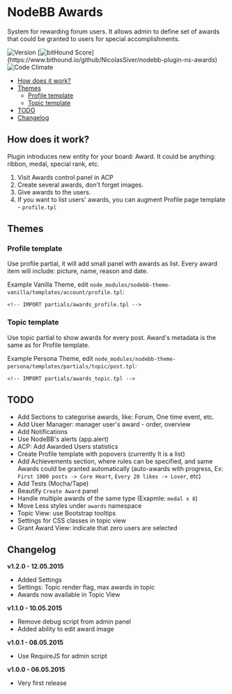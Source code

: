# NodeBB Awards

System for rewarding forum users. It allows admin to define set of awards that could be granted to users for special accomplishments. 

![Version](https://img.shields.io/npm/v/nodebb-plugin-ns-awards.svg)
[![bitHound Score](https://www.bithound.io/github/NicolasSiver/nodebb-plugin-ns-awards/badges/score.svg?)](https://www.bithound.io/github/NicolasSiver/nodebb-plugin-ns-awards)
![Code Climate](https://img.shields.io/codeclimate/github/NicolasSiver/nodebb-plugin-ns-awards.svg)

<!-- START doctoc generated TOC please keep comment here to allow auto update -->
<!-- DON'T EDIT THIS SECTION, INSTEAD RE-RUN doctoc TO UPDATE -->
 

- [How does it work?](#how-does-it-work)
- [Themes](#themes)
  - [Profile template](#profile-template)
  - [Topic template](#topic-template)
- [TODO](#todo)
- [Changelog](#changelog)

<!-- END doctoc generated TOC please keep comment here to allow auto update -->

## How does it work?

Plugin introduces new entity for your board: Award. It could be anything: ribbon, medal, special rank, etc.

1. Visit Awards control panel in ACP
2. Create several awards, don't forget images.
3. Give awards to the users.
4. If you want to list users' awards, you can augment Profile page template - `profile.tpl`

## Themes

### Profile template

Use profile partial, it will add small panel with awards as list. Every award item will include: picture, name, reason and date.

Example Vanilla Theme, edit `node_modules/nodebb-theme-vanilla/templates/account/profile.tpl`:

    <!-- IMPORT partials/awards_profile.tpl -->
    
### Topic template

Use topic partial to show awards for every post. Award's metadata is the same as for Profile template.

Example Persona Theme, edit `node_modules/nodebb-theme-persona/templates/partials/topic/post.tpl`:

    <!-- IMPORT partials/awards_topic.tpl -->

## TODO

- Add Sections to categorise awards, like: Forum, One time event, etc.
- Add User Manager: manager user's award - order, overview
- Add Notifications
- Use NodeBB's alerts (app.alert)
- ACP: Add Awarded Users statistics
- Create Profile template with popovers (currently It is a list)
- Add Achievements section, where rules can be specified, and same Awards could be granted automatically (auto-awards with progress, Ex: `First 1000 posts -> Core Heart`, `Every 20 likes -> Lover`, etc)
- Add Tests (Mocha/Tape)
- Beautify `Create Award` panel
- Handle multiple awards of the same type (Exapmle: `medal x 8`)
- Move Less styles under `awards` namespace
- Topic View: use Bootstrap tooltips
- Settings for CSS classes in topic view
- Grant Award View: indicate that zero users are selected

## Changelog

**v1.2.0 - 12.05.2015**

- Added Settings
- Settings: Topic render flag, max awards in topic
- Awards now available in Topic View

**v1.1.0 - 10.05.2015**

- Remove debug script from admin panel
- Added ability to edit award image

**v1.0.1 - 08.05.2015**

- Use RequireJS for admin script

**v1.0.0 - 06.05.2015**

- Very first release